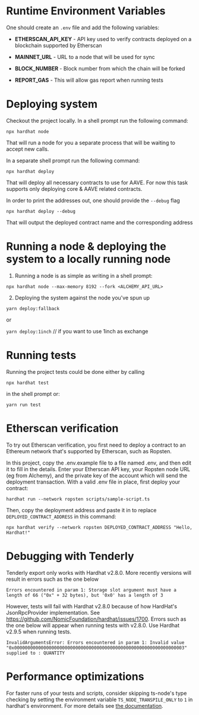 # Runtime Environment Variables

One should create an `.env` file and add the following variables:

- **ETHERSCAN_API_KEY** - API key used to verify contracts deployed on a blockchain supported by Etherscan

- **MAINNET_URL** - URL to a node that will be used for sync

- **BLOCK_NUMBER** - Block number from which the chain will be forked

- **REPORT_GAS** - This will allow gas report when running tests

# Deploying system

Checkout the project locally.
In a shell prompt run the following command:

```shell
npx hardhat node
```

That will run a node for you a separate process that will be waiting to accept new calls.

In a separate shell prompt run the following command:

```shell
npx hardhat deploy
```

That will deploy all necessary contracts to use for AAVE.
For now this task supports only deploying core & AAVE related contracts.

In order to print the addresses out, one should provide the `--debug` flag

```shell
npx hardhat deploy --debug
```

That will output the deployed contract name and the corresponding address

# Running a node & deploying the system to a locally running node

1. Running a node is as simple as writing in a shell prompt:

```shell
npx hardhat node --max-memory 8192 --fork <ALCHEMY_API_URL>
```

2. Deploying the system against the node you've spun up

`yarn deploy:fallback` 

or 

`yarn deploy:1inch` // if you want to use 1inch as exchange


# Running tests

Running the project tests could be done either by calling

```shell
npx hardhat test
```

in the shell prompt or:

```shell
yarn run test
```

# Etherscan verification

To try out Etherscan verification, you first need to deploy a contract to an Ethereum network that's
supported by Etherscan, such as Ropsten.

In this project, copy the .env.example file to a file named .env, and then edit it to fill in the
details. Enter your Etherscan API key, your Ropsten node URL (eg from Alchemy), and the private key
of the account which will send the deployment transaction. With a valid .env file in place, first
deploy your contract:

```shell
hardhat run --network ropsten scripts/sample-script.ts
```

Then, copy the deployment address and paste it in to replace `DEPLOYED_CONTRACT_ADDRESS` in this
command:

```shell
npx hardhat verify --network ropsten DEPLOYED_CONTRACT_ADDRESS "Hello, Hardhat!"
```

# Debugging with Tenderly

Tenderly export only works with Hardhat v2.8.0. More recently versions will result in errors such as the one below

```shell
Errors encountered in param 1: Storage slot argument must have a length of 66 ("0x" + 32 bytes), but '0x0' has a length of 3
```

However, tests will fail with Hardhat v2.8.0 because of how HardHat's JsonRpcProvider implementation.
See https://github.com/NomicFoundation/hardhat/issues/1700.
Errors such as the one below will appear when running tests with v2.8.0. Use Hardhat v2.9.5 when running tests.

```shell
InvalidArgumentsError: Errors encountered in param 1: Invalid value "0x0000000000000000000000000000000000000000000000000000000000000003" supplied to : QUANTITY
```

# Performance optimizations

For faster runs of your tests and scripts, consider skipping ts-node's type checking by setting the
environment variable `TS_NODE_TRANSPILE_ONLY` to `1` in hardhat's environment. For more details see
[the documentation](https://hardhat.org/guides/typescript.html#performance-optimizations).
